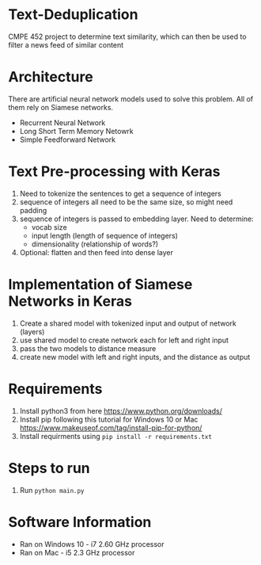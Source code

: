# Text-Deduplication
CMPE 452 project to determine text similarity, which can then be used to filter a news feed of similar content

# Architecture
There are artificial neural network models used to solve this problem. All of them rely on Siamese networks.

- Recurrent Neural Network
- Long Short Term Memory Netowrk
- Simple Feedforward Network

# Text Pre-processing with Keras
1. Need to tokenize the sentences to get a sequence of integers
2. sequence of integers all need to be the same size, so might need padding
3. sequence of integers is passed to embedding layer. Need to determine:
    - vocab size
    - input length (length of sequence of integers)
    - dimensionality (relationship of words?)
4. Optional: flatten and then feed into dense layer

# Implementation of Siamese Networks in Keras
1. Create a shared model with tokenized input and output of network (layers)
2. use shared model to create network each for left and right input
3. pass the two models to distance measure
4. create new model with left and right inputs, and the distance as output

# Requirements
1. Install python3 from here https://www.python.org/downloads/
2. Install pip following this tutorial for Windows 10 or Mac https://www.makeuseof.com/tag/install-pip-for-python/
3. Install requirments using `pip install -r requirements.txt`

# Steps to run
1. Run `python main.py`

# Software Information
- Ran on Windows 10 - i7 2.60 GHz processor
- Ran on Mac - i5 2.3 GHz processor